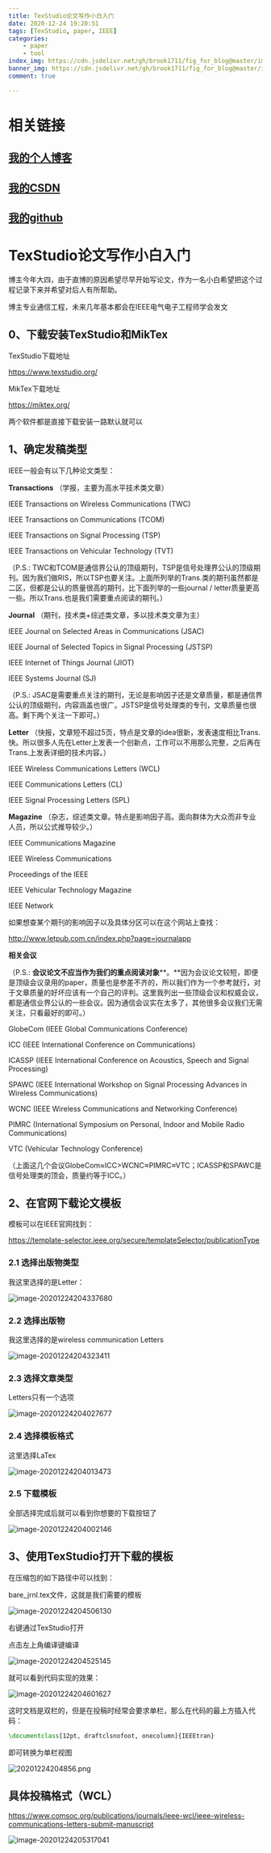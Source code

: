 ```yaml
---
title: TexStudio论文写作小白入门
date: 2020-12-24 19:20:51
tags: [TexStudio, paper, IEEE]
categories:
    - paper
    - tool
index_img: https://cdn.jsdelivr.net/gh/brook1711/fig_for_blog@master/img/20201224203815.png
banner_img: https://cdn.jsdelivr.net/gh/brook1711/fig_for_blog@master/img/20201224203849.png
comment: true

---
```


# 相关链接
## [我的个人博客](https://brook1711.com/2020/12/24/TexStudio%E8%AE%BA%E6%96%87%E5%86%99%E4%BD%9C%E5%B0%8F%E7%99%BD%E5%85%A5%E9%97%A8/)
## [我的CSDN](https://blog.csdn.net/weixin_42242398/article/details/111670612)
## [我的github](https://github.com/Brook1711)

# TexStudio论文写作小白入门

博主今年大四，由于直博的原因希望尽早开始写论文，作为一名小白希望把这个过程记录下来并希望对后人有所帮助。

博主专业通信工程，未来几年基本都会在IEEE电气电子工程师学会发文

## 0、下载安装TexStudio和MikTex

TexStudio下载地址

https://www.texstudio.org/

MikTex下载地址

https://miktex.org/

两个软件都是直接下载安装一路默认就可以

## 1、确定发稿类型

IEEE一般会有以下几种论文类型：

**Transactions** （学报，主要为高水平技术类文章）

IEEE Transactions on Wireless Communications (TWC)

IEEE Transactions on Communications (TCOM)

IEEE Transactions on Signal Processing (TSP) 

IEEE Transactions on Vehicular Technology (TVT)

 

（P.S.: TWC和TCOM是通信界公认的顶级期刊，TSP是信号处理界公认的顶级期刊。因为我们做RIS，所以TSP也要关注。上面所列举的Trans.类的期刊虽然都是二区，但都是公认的质量很高的期刊，比下面列举的一些journal / letter质量更高一些。所以Trans.也是我们需要重点阅读的期刊。）

 

**Journal** （期刊，技术类+综述类文章，多以技术类文章为主）

IEEE Journal on Selected Areas in Communications (JSAC)

IEEE Journal of Selected Topics in Signal Processing (JSTSP)

IEEE Internet of Things Journal (JIOT)

IEEE Systems Journal (SJ)

 

（P.S.: JSAC是需要重点关注的期刊，无论是影响因子还是文章质量，都是通信界公认的顶级期刊，内容涵盖也很广。JSTSP是信号处理类的专刊，文章质量也很高。剩下两个关注一下即可。）

 

**Letter** （快报，文章短不超过5页，特点是文章的idea很新，发表速度相比Trans.快。所以很多人先在Letter上发表一个创新点，工作可以不用那么完整，之后再在Trans.上发表详细的技术内容。）

IEEE Wireless Communications Letters (WCL)

IEEE Communications Letters (CL)

IEEE Signal Processing Letters (SPL)

 

**Magazine** （杂志，综述类文章。特点是影响因子高。面向群体为大众而非专业人员，所以公式推导较少。）

IEEE Communications Magazine

IEEE Wireless Communications

Proceedings of the IEEE

IEEE Vehicular Technology Magazine

IEEE Network

 

如果想查某个期刊的影响因子以及具体分区可以在这个网站上查找：

http://www.letpub.com.cn/index.php?page=journalapp

 

 

**相关会议**

（P.S.: **会议论文不应当作为我们的重点阅读对象****。**因为会议论文较短，即便是顶级会议录用的paper，质量也是参差不齐的，所以我们作为一个参考就行，对于文章质量的好坏应该有一个自己的评判。这里我列出一些顶级会议和权威会议，都是通信业界公认的一些会议。因为通信会议实在太多了，其他很多会议我们无需关注，只看最好的即可。）

 

GlobeCom (IEEE Global Communications Conference)

ICC (IEEE International Conference on Communications)

ICASSP (IEEE International Conference on Acoustics, Speech and Signal Processing)

SPAWC (IEEE International Workshop on Signal Processing Advances in Wireless Communications)

WCNC (IEEE Wireless Communications and Networking Conference)

PIMRC (International Symposium on Personal, Indoor and Mobile Radio Communications)

VTC (Vehicular Technology Conference)

 

（上面这几个会议GlobeCom≈ICC>WCNC≈PIMRC≈VTC；ICASSP和SPAWC是信号处理类的顶会，质量约等于ICC。）

## 2、在官网下载论文模板

模板可以在IEEE官网找到：

https://template-selector.ieee.org/secure/templateSelector/publicationType

### 2.1 选择出版物类型

我这里选择的是Letter：

![image-20201224204337680](https://cdn.jsdelivr.net/gh/brook1711/fig_for_blog@master/img/image-20201224204337680.png)

### 2.2 选择出版物

我这里选择的是wireless communication Letters

![image-20201224204323411](https://cdn.jsdelivr.net/gh/brook1711/fig_for_blog@master/img/image-20201224204323411.png)



### 2.3 选择文章类型

Letters只有一个选项

![image-20201224204027677](https://cdn.jsdelivr.net/gh/brook1711/fig_for_blog@master/img/image-20201224204027677.png)

### 2.4 选择模板格式

这里选择LaTex

![image-20201224204013473](https://cdn.jsdelivr.net/gh/brook1711/fig_for_blog@master/img/image-20201224204013473.png)

### 2.5 下载模板

全部选择完成后就可以看到你想要的下载按钮了

![image-20201224204002146](https://cdn.jsdelivr.net/gh/brook1711/fig_for_blog@master/img/image-20201224204002146.png)

## 3、使用TexStudio打开下载的模板



在压缩包的如下路径中可以找到：

bare_jrnl.tex文件，这就是我们需要的模板

![image-20201224204506130](https://cdn.jsdelivr.net/gh/brook1711/fig_for_blog@master/img/image-20201224204506130.png)

右键通过TexStudio打开

点击左上角编译键编译

![image-20201224204525145](https://cdn.jsdelivr.net/gh/brook1711/fig_for_blog@master/img/image-20201224204525145.png)

就可以看到代码实现的效果：

![image-20201224204601627](https://cdn.jsdelivr.net/gh/brook1711/fig_for_blog@master/img/20201225121412.png)

这时文档是双栏的，但是在投稿时经常会要求单栏，那么在代码的最上方插入代码：

```latex
\documentclass[12pt, draftclsnofoot, onecolumn]{IEEEtran}
```

即可转换为单栏视图

![20201224204856.png](https://cdn.jsdelivr.net/gh/brook1711/fig_for_blog@master/img/20201224204856.png)

## 具体投稿格式（WCL）

https://www.comsoc.org/publications/journals/ieee-wcl/ieee-wireless-communications-letters-submit-manuscript

![image-20201224205317041](https://cdn.jsdelivr.net/gh/brook1711/fig_for_blog@master/img/image-20201224205317041.png)